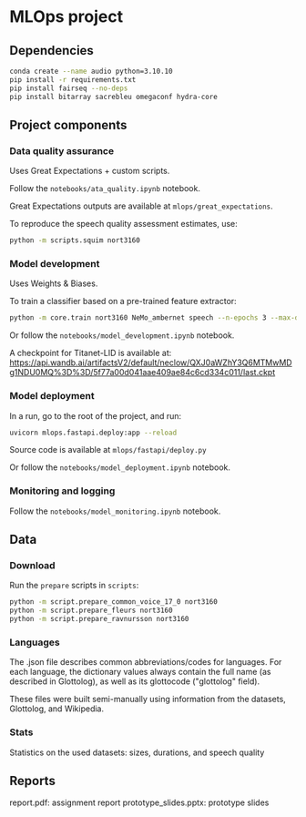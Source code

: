 # MLOps project

## Dependencies

```bash
conda create --name audio python=3.10.10
pip install -r requirements.txt
pip install fairseq --no-deps
pip install bitarray sacrebleu omegaconf hydra-core
```

## Project components

### Data quality assurance

Uses Great Expectations + custom scripts.

Follow the ```notebooks/ata_quality.ipynb``` notebook.

Great Expectations outputs are available at ```mlops/great_expectations```.

To reproduce the speech quality assessment estimates, use:

```bash
python -m scripts.squim nort3160
```

### Model development

Uses Weights & Biases.

To train a classifier based on a pre-trained feature extractor:

```bash
python -m core.train nort3160 NeMo_ambernet speech --n-epochs 3 --max-duration 10 --device cuda:1
```

Or follow the ```notebooks/model_development.ipynb``` notebook.

A checkpoint for Titanet-LID is available at: <https://api.wandb.ai/artifactsV2/default/neclow/QXJ0aWZhY3Q6MTMwMDg1NDU0MQ%3D%3D/5f77a00d041aae409ae84c6cd334c011/last.ckpt>

### Model deployment

In a run, go to the root of the project, and run:

```bash
uvicorn mlops.fastapi.deploy:app --reload
```

Source code is available at ```mlops/fastapi/deploy.py```

Or follow the ```notebooks/model_deployment.ipynb``` notebook.

### Monitoring and logging

Follow the ```notebooks/model_monitoring.ipynb``` notebook.

## Data

### Download

Run the ```prepare``` scripts in ```scripts```:

```bash
python -m script.prepare_common_voice_17_0 nort3160
python -m script.prepare_fleurs nort3160
python -m script.prepare_ravnursson nort3160
```

### Languages

The .json file describes common abbreviations/codes for languages. For each language, the dictionary values always contain the full name (as described in Glottolog), as well as its glottocode ("glottolog" field).

These files were built semi-manually using information from the datasets, Glottolog, and Wikipedia.

### Stats

Statistics on the used datasets: sizes, durations, and speech quality

## Reports

report.pdf: assignment report
prototype_slides.pptx: prototype slides
